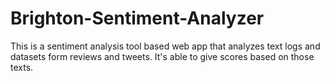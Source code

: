 # Brighton-Sentiment-Analyzer
This is a sentiment analysis tool  based web app that analyzes text logs and datasets form reviews and tweets. It's able to give scores based on those texts.
